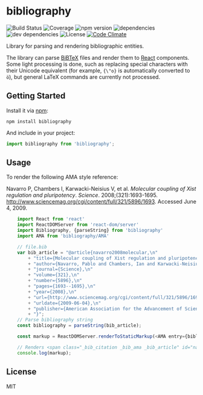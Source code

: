 # bibliography

![Build Status](https://img.shields.io/travis/digitalheir/bibliography-js.svg)
![Coverage](https://img.shields.io/coveralls/digitalheir/bibliography-js.svg)
![npm version](https://img.shields.io/npm/v/bibliography.svg)
![dependencies](https://david-dm.org/digitalheir/bibliography-js.svg)
![dev dependencies](https://img.shields.io/david/dev/digitalheir/bibliography-js.svg)
![License](https://img.shields.io/npm/l/bibliography.svg)
[![Code Climate](https://codeclimate.com/github/digitalheir/bibliography-js/badges/gpa.svg)](https://codeclimate.com/github/digitalheir/bibliography-js)

Library for parsing and rendering bibliographic entities.

The library can parse [BiBTeX](http://www.bibtex.org/) files and render them to [React](https://facebook.github.io/react/) components.
Some light processing is done, such as replacing special characters with their Unicode equivalent (for example, `{\"o}`
is automatically converted to `ö`), but general LaTeX commands are currently not processed.

## Getting Started

Install it via [npm](https://www.npmjs.com/package/bibliography):

```shell
npm install bibliography
```

And include in your project:

```javascript
import bibliography from 'bibliography';
```

## Usage
To render the following AMA style reference:

<span class="_bib_citation _bib_ama _bib_article" id="navarro2008molecular" itemscope="" itemtype="https://schema.org/CreativeWork"><span class="_bib_authors_wrapper"><span class="_bib_authors"><span itemprop="author" itemscope="" itemtype="https://schema.org/Person" class="_bib_author"><span itemprop="name"><span itemprop="familyName">Navarro</span> P</span></span>, <span itemprop="author" itemscope="" itemtype="https://schema.org/Person" class="_bib_author"><span itemprop="name"><span itemprop="familyName">Chambers</span> I</span></span>, <span itemprop="author" itemscope="" itemtype="https://schema.org/Person" class="_bib_author"><span itemprop="name"><span itemprop="familyName">Karwacki-Neisius</span> V</span></span>, et al</span>.</span> <span class="_bib_title_wrapper"><cite class="_bib_title" itemprop="name">Molecular coupling of Xist regulation and pluripotency</cite>.</span> <span class="_bib_journal"><span><cite itemscope="" itemtype="https://schema.org/Periodical" itemid="#_bib_journal_Science" class="_bib_journal"><span itemprop="name">Science</span></cite>.</span> <span itemprop="isPartOf" itemscope="" itemtype="http://schema.org/PublicationIssue"><span itemprop="datePublished" datetime="2008" class="_bib_year">2008</span>;(<span itemprop="isPartOf" itemscope="" itemtype="https://schema.org/PublicationVolume" class="_bib_volume"><span itemprop="volumeNumber">321</span><link itemprop="isPartOf" href="#_bib_journal_Science"/></span>):<span class="_bib_pages"><span itemprop="pageStart">1693</span>-<span itemprop="pageEnd">1695</span></span>.</span></span> <span class="_bib_url"><a itemprop="url" href="http://www.sciencemag.org/cgi/content/full/321/5896/1693">http://www.sciencemag.org/cgi/content/full/321/5896/1693</a>.</span> <span class="_bib_access_date">Accessed <span datetime="2009-06-04">June 4, 2009</span>.</span></span>

```js
    import React from 'react'
    import ReactDOMServer from 'react-dom/server'
    import Bibliography, {parseString} from 'bibliography'
    import AMA from 'bibliography/AMA'

    // file.bib
    var bib_article = "@article{navarro2008molecular,\n"
        + "title={Molecular coupling of Xist regulation and pluripotency},\n"
        + "author={Navarro, Pablo and Chambers, Ian and Karwacki-Neisius, Violetta and Chureau, Corinne and Morey, C{\'e}line and Rougeulle, Claire and Avner, Philip},\n"
        + "journal={Science},\n"
        + "volume={321},\n"
        + "number={5896},\n"
        + "pages={1693--1695},\n"
        + "year={2008},\n"
        + "url={http://www.sciencemag.org/cgi/content/full/321/5896/1693},\n"
        + "urldate={2009-06-04},\n"
        + "publisher={American Association for the Advancement of Science}\n"
        + "}";
    // Parse bibliography string
    const bibliography = parseString(bib_article);

    const markup = ReactDOMServer.renderToStaticMarkup(<AMA entry={bibliography.entries['navarro2008molecular']}/>);

    // Renders <span class="_bib_citation _bib_ama _bib_article" id="navarro2008molecular" itemscope="" itemtype="https://schema.org/CreativeWork"><span class="_bib_authors_wrapper"><span class="_bib_authors"><span itemprop="author" itemscope="" itemtype="https://schema.org/Person" class="_bib_author"><span itemprop="name"><span itemprop="familyName">Navarro</span> P</span></span>, <span itemprop="author" itemscope="" itemtype="https://schema.org/Person" class="_bib_author"><span itemprop="name"><span itemprop="familyName">Chambers</span> I</span></span>, <span itemprop="author" itemscope="" itemtype="https://schema.org/Person" class="_bib_author"><span itemprop="name"><span itemprop="familyName">Karwacki-Neisius</span> V</span></span>, et al</span>.</span> <span class="_bib_title_wrapper"><cite class="_bib_title" itemprop="name">Molecular coupling of Xist regulation and pluripotency</cite>.</span> <span class="_bib_journal"><span><cite itemscope="" itemtype="https://schema.org/Periodical" itemid="#_bib_journal_Science" class="_bib_journal"><span itemprop="name">Science</span></cite>.</span> <span itemprop="isPartOf" itemscope="" itemtype="http://schema.org/PublicationIssue"><span itemprop="datePublished" datetime="2008" class="_bib_year">2008</span>;(<span itemprop="isPartOf" itemscope="" itemtype="https://schema.org/PublicationVolume" class="_bib_volume"><span itemprop="volumeNumber">321</span><link itemprop="isPartOf" href="#_bib_journal_Science"/></span>):<span class="_bib_pages"><span itemprop="pageStart">1693</span>-<span itemprop="pageEnd">1695</span></span>.</span></span> <span class="_bib_url"><a itemprop="url" href="http://www.sciencemag.org/cgi/content/full/321/5896/1693">http://www.sciencemag.org/cgi/content/full/321/5896/1693</a>.</span> <span class="_bib_access_date">Accessed <span datetime="2009-06-04">June 4, 2009</span>.</span></span>
    console.log(markup);
```

## License
MIT
